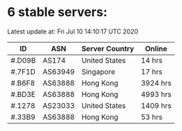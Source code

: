 # 6 stable servers:

Latest update at: Fri Jul 10 14:10:17 UTC 2020

| ID | ASN | Server Country | Online |
| -- | --- | -------------- | ------ |
| #.D09B | AS174 | United States | 14 hrs |
| #.7F1D | AS63949 | Singapore | 17 hrs |
| #.B6F8 | AS63888 | Hong Kong | 3924 hrs |
| #.BD3E | AS63888 | Hong Kong | 4993 hrs |
| #.1278 | AS23033 | United States | 1409 hrs |
| #.33B9 | AS63888 | Hong Kong | 53 hrs |

